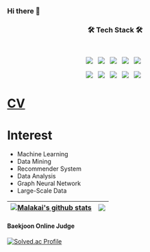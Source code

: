 ### Hi there 👋


<h3 align="center"><b>🛠 Tech Stack 🛠</b></h3>
</br>
<p align="center">
<img src="https://img.shields.io/badge/Python-white?style=logo=appveyor&logo=Python&logoColor=3776AB"/></a> &nbsp
<img src="https://img.shields.io/badge/MySQL-blueviolet?style=logo=appveyor&logo=MySQL&logoColor=000000"/></a> &nbsp
<img src="https://img.shields.io/badge/Github-gray?style=logo=appveyor&logo=GitHub&logoColor=181717"/></a> &nbsp
<img src="https://img.shields.io/badge/Jupyter-white?style=logo=appveyor&logo=Jupyter&logoColor=F37626"/></a> &nbsp
<img src="https://img.shields.io/badge/TensorFlow-orange?style=logo=appveyor&logo=TensorFlow&logoColor=000000"/></a> &nbsp
<p align="center">
<img src="https://img.shields.io/badge/Keras-blue?style=logo=appveyor&logo=Keras&logoColor=000000"/></a> &nbsp
<img src="https://img.shields.io/badge/Pytorch-red?style=logo=appveyor&logo=Pytorch&logoColor=000000"/></a> &nbsp
<img src="https://img.shields.io/badge/Pandas-gray?style=logo=appveyor&logo=Pandas&logoColor=150458"/></a> &nbsp
<img src="https://img.shields.io/badge/Numpy-green?style=logo=appveyor&logo=Numpy&logoColor=013243"/></a> &nbsp
<img src="https://img.shields.io/badge/Scikit_Learn-violet?style=logo=appveyor&logo=scikit-learn&logoColor=000000"/></a> &nbsp

# [CV](https://github.com/MaIakai/CV/blob/master/%5BCV%5D%EA%B9%80%ED%98%95%EC%84%9D.pdf)

# Interest
+ Machine Learning
+ Data Mining
+ Recommender System
+ Data Analysis
+ Graph Neural Network
+ Large-Scale Data

 <a href="https://github.com/MaIakai/github-readme-stats"><img align="center" src="https://github-readme-stats.vercel.app/api?username=MaIakai&show_icons=true&include_all_commits=true&theme=buefy&hide_border=true" alt="MaIakai's github stats" /></a> | <a href="https://github.com/MaIakai/github-readme-stats"><img align="center" src="https://github-readme-stats.vercel.app/api/top-langs/?username=MaIakai&layout=compact&theme=buefy&hide_border=true" /></a> 
| ------------- | ------------- |

#### Baekjoon Online Judge
[![Solved.ac Profile](http://mazassumnida.wtf/api/v2/generate_badge?boj=microkosmos)](https://solved.ac/microkosmos/)
